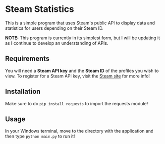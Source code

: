 # Steam Statistics

This is a simple program that uses Steam's public API to display data and statistics for users depending on their Steam ID.

**NOTE:** This program is currently in its simplest form, but I will be updating it as I continue to develop an understanding of APIs.

## Requirements
You will need a **Steam API key** and the **Steam ID** of the profiles you wish to view. To register for a Steam API key, visit the [Steam site](https://steamcommunity.com/dev) for more info!

## Installation
Make sure to do `pip install requests` to import the requests module!

## Usage
In your Windows terminal, move to the directory with the application and then type `python main.py` to run it!